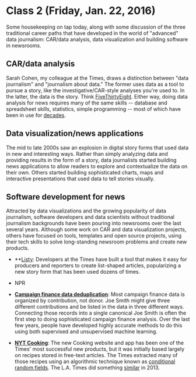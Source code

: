 # Class 2 (Friday, Jan. 22, 2016)

Some housekeeping on tap today, along with some discussion of the three traditional career paths that have developed in the world of "advanced" data journalism: CAR/data analysis, data visualization and building software in newsrooms.

## CAR/data analysis

Sarah Cohen, my colleague at the Times, draws a distinction between "data journalism" and "journalism about data." The former uses data as a tool to pursue a story, like the investigative/CAR-style analyses you're used to. In the latter, the data *is* the story. Think [FiveThirtyEight](http://www.fivethirtyeight.com). Either way, doing data analysis for news requires many of the same skills -- database and spreadsheet skills, statistics, simple programming -- most of which have been in use for [decades](http://www.unc.edu/~pmeyer/book/).

## Data visualization/news applications

The mid to late 2000s saw an explosion in digital story forms that used data in new and interesting ways. Rather than simply analyzing data and providing results in the form of a story, data journalists started building news applications to allow readers to explore and contextualize the data on their own. Others started building sophisticated charts, maps and interactive presentations that used data to tell stories visually.

## Software development for news

Attracted by data visualizations and the growing popularity of data journalism, software developers and data scientists without traditional journalism backgrounds have been pouring into newsrooms over the last several years. Although some work on CAR and data visualization projects, others have focused on tools, templates and open source projects, using their tech skills to solve long-standing newsroom problems and create new products.

- **[Listy](http://www.nytimes.com/interactive/2015/04/14/dining/field-guide-to-the-sandwich.html?_r=0**): Developers at the Times have built a tool that makes it easy for producers and reporters to create list-shaped articles, popularizing a new story form that has been used dozens of times.

- NPR

- **[Campaign finance data deduplication](https://github.com/cjdd3b/fec-standardizer/wiki)**: Most campaign finance data is organized by contribution, not donor. Joe Smith might give three different contributions and be listed in the data in three different ways. Connecting those records into a single canonical Joe Smith is often the first step to doing sophisticated campaign finance analysis. Over the last few years, people have developed highly accurate methods to do this using both supervised and unsupervised machine learning.

- **[NYT Cooking](http://cooking.nytimes.com/)**: The new Cooking website and app has been one of the Times' most successful new products, but it was initially based largely on recipes stored in free-text articles. The Times extracted many of those recipes using an algorithmic technique known as [conditional random fields](http://open.blogs.nytimes.com/2015/04/09/extracting-structured-data-from-recipes-using-conditional-random-fields/). The L.A. Times did something [similar](https://source.opennews.org/en-US/articles/how-we-made-new-california-cookbook/) in 2013.